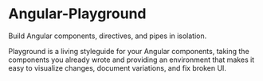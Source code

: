 # Angular-Playground
Build Angular components, directives, and pipes in isolation.

Playground is a living styleguide for your Angular components, taking the components you already wrote and providing an environment that makes it easy to visualize changes, document variations, and fix broken UI.
